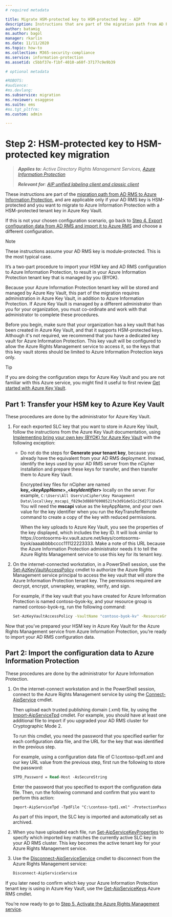 ```yaml
---
# required metadata

title: Migrate HSM-protected key to HSM-protected key - AIP
description: Instructions that are part of the migration path from AD RMS to Azure Information Protection, and applicable only if your AD RMS key is HSM-protected and you want to migrate to Azure Information Protection with a HSM-protected tenant key in Azure Key Vault. 
author: batamig
ms.author: bagol
manager: rkarlin
ms.date: 11/11/2020
ms.topic: how-to
ms.collection: M365-security-compliance
ms.service: information-protection
ms.assetid: c5bbf37e-f1bf-4010-a60f-37177c9e9b39

# optional metadata

#ROBOTS:
#audience:
#ms.devlang:
ms.subservice: migration
ms.reviewer: esaggese
ms.suite: ems
#ms.tgt_pltfrm:
ms.custom: admin

---
```


# Step 2: HSM-protected key to HSM-protected key migration

>***Applies to:** Active Directory Rights Management Services, [Azure Information Protection](https://azure.microsoft.com/pricing/details/information-protection)*
>
>***Relevant for**: [AIP unified labeling client and classic client](faqs.md#whats-the-difference-between-the-azure-information-protection-classic-and-unified-labeling-clients)*

These instructions are part of the [migration path from AD RMS to Azure Information Protection](migrate-from-ad-rms-to-azure-rms.md), and are applicable only if your AD RMS key is HSM-protected and you want to migrate to Azure Information Protection with a HSM-protected tenant key in Azure Key Vault. 

If this is not your chosen configuration scenario, go back to [Step 4. Export configuration data from AD RMS and import it to Azure RMS](migrate-from-ad-rms-phase2.md#step-4-export-configuration-data-from-ad-rms-and-import-it-to-azure-information-protection) and choose a different configuration.

> [!NOTE]
> These instructions assume your AD RMS key is module-protected. This is the most typical case. 

It’s a two-part procedure to import your HSM key and AD RMS configuration to Azure Information Protection, to result in your Azure Information Protection tenant key that is managed by you (BYOK).

Because your Azure Information Protection tenant key will be stored and managed by Azure Key Vault, this part of the migration requires administration in Azure Key Vault, in addition to Azure Information Protection. If Azure Key Vault is managed by a different administrator than you for your organization, you must co-ordinate and work with that administrator to complete these procedures.

Before you begin, make sure that your organization has a key vault that has been created in Azure Key Vault, and that it supports HSM-protected keys. Although it's not required, we recommend that you have a dedicated key vault for Azure Information Protection. This key vault will be configured to allow the Azure Rights Management service to access it, so the keys that this key vault stores should be limited to Azure Information Protection keys only.


> [!TIP]
> If you are doing the configuration steps for Azure Key Vault and you are not familiar with this Azure service, you might find it useful to first review [Get started with Azure Key Vault](/azure/key-vault/key-vault-get-started). 


## Part 1: Transfer your HSM key to Azure Key Vault

These procedures are done by the administrator for Azure Key Vault.

1. For each exported SLC key that you want to store in Azure Key Vault, follow the instructions from the Azure Key Vault documentation, using [Implementing bring your own key (BYOK) for Azure Key Vault](/azure/key-vault/key-vault-hsm-protected-keys#implementing-bring-your-own-key-byok-for-azure-key-vault) with the following exception:

   - Do not do the steps for **Generate your tenant key**, because you already have the equivalent from your AD RMS deployment. Instead, identify the keys used by your AD RMS server from the nCipher installation and prepare these keys for transfer, and then transfer them to Azure Key Vault. 
        
        Encrypted key files for nCipher are named **key_<<em>keyAppName</em>>_<<em>keyIdentifier</em>>** locally on the server. For example, `C:\Users\All Users\nCipher\Key Management Data\local\key_mscapi_f829e3d888f6908521fe3d91de51c25d27116a54`. You will need the **mscapi** value as the keyAppName, and your own value for the key identifier when you run the KeyTransferRemote command to create a copy of the key with reduced permissions.
        
        When the key uploads to Azure Key Vault, you see the properties of the key displayed, which includes the key ID. It will look similar to https\://contosorms-kv.vault.azure.net/keys/contosorms-byok/aaaabbbbcccc111122223333. Make a note of this URL because the Azure Information Protection administrator needs it to tell the Azure Rights Management service to use this key for its tenant key.

2. On the internet-connected workstation, in a PowerShell session, use the [Set-AzKeyVaultAccessPolicy](/powershell/module/az.keyvault/set-azkeyvaultaccesspolicy) cmdlet to authorize the Azure Rights Management service principal to access the key vault that will store the Azure Information Protection tenant key. The permissions required are decrypt, encrypt, unwrapkey, wrapkey, verify, and sign.
    
    For example, if the key vault that you have created for Azure Information Protection is named contoso-byok-ky, and your resource group is named contoso-byok-rg, run the following command:

    ```sh
    Set-AzKeyVaultAccessPolicy -VaultName "contoso-byok-kv" -ResourceGroupName "contoso-byok-rg" -ServicePrincipalName 00000012-0000-0000-c000-000000000000 -PermissionsToKeys decrypt,sign,get
    ```

Now that you’ve prepared your HSM key in Azure Key Vault for the Azure Rights Management service from Azure Information Protection, you’re ready to import your AD RMS configuration data.

## Part 2: Import the configuration data to Azure Information Protection

These procedures are done by the administrator for Azure Information Protection.

1. On the internet-connect workstation and in the PowerShell session, connect to the Azure Rights Management service by using the [Connect-AipService](/powershell/module/aipservice/connect-aipservice) cmdlet.
    
    Then upload each trusted publishing domain (.xml) file, by using the [Import-AipServiceTpd](/powershell/module/aipservice/import-aipservicetpd) cmdlet. For example, you should have at least one additional file to import if you upgraded your AD RMS cluster for Cryptographic Mode 2.
    
    To run this cmdlet, you need the password that you specified earlier for each configuration data file, and the URL for the key that was identified in the previous step.
    
    For example, using a configuration data file of C:\contoso-tpd1.xml and our key URL value from the previous step, first run the following to store the password:
    
    ```ps
	$TPD_Password = Read-Host -AsSecureString
    ```
    
    Enter the password that you specified to export the configuration data file. Then, run the following command and confirm that you want to perform this action:
    
    ```ps
    Import-AipServiceTpd -TpdFile "C:\contoso-tpd1.xml" -ProtectionPassword $TPD_Password –KeyVaultKeyUrl https://contoso-byok-kv.vault.azure.net/keys/contosorms-byok/aaaabbbbcccc111122223333 -Verbose
    ```
    
    As part of this import, the SLC key is imported and automatically set as archived.

2.  When you have uploaded each file, run [Set-AipServiceKeyProperties](/powershell/module/aipservice/set-aipservicekeyproperties) to specify which imported key matches the currently active SLC key in your AD RMS cluster. This key becomes the active tenant key for your Azure Rights Management service.

3.  Use the [Disconnect-AipServiceService](/powershell/module/aipservice/disconnect-aipservice) cmdlet to disconnect from the Azure Rights Management service:

    ```ps
    Disconnect-AipServiceService
    ```

If you later need to confirm which key your Azure Information Protection tenant key is using in Azure Key Vault, use the [Get-AipServiceKeys](/powershell/module/aipservice/get-aipservicekeys) Azure RMS cmdlet.

You’re now ready to go to [Step 5. Activate the Azure Rights Management service](migrate-from-ad-rms-phase2.md#step-5-activate-the-azure-rights-management-service).


